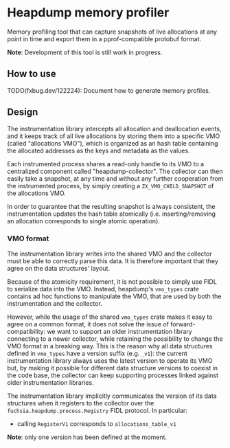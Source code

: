 # Heapdump memory profiler

Memory profiling tool that can capture snapshots of live allocations at any
point in time and export them in a pprof-compatible protobuf format.

**Note**: Development of this tool is still work in progress.

## How to use

TODO(fxbug.dev/122224): Document how to generate memory profiles.

## Design

The instrumentation library intercepts all allocation and deallocation events,
and it keeps track of all live allocations by storing them into a specific VMO
(called "allocations VMO"), which is organized as an hash table containing
the allocated addresses as the keys and metadata as the values.

Each instrumented process shares a read-only handle to its VMO to a centralized
component called "heapdump-collector". The collector can then easily take a
snapshot, at any time and without any further cooperation from the instrumented
process, by simply creating a `ZX_VMO_CHILD_SNAPSHOT` of the allocations VMO.

In order to guarantee that the resulting snapshot is always consistent, the
instrumentation updates the hash table atomically (i.e. inserting/removing an
allocation corresponds to single atomic operation).

### VMO format

The instrumentation library writes into the shared VMO and the collector must
be able to correctly parse this data. It is therefore important that they agree
on the data structures' layout.

Because of the atomicity requirement, it is not possible to simply use FIDL to
serialize data into the VMO. Instead, heapdump's `vmo_types` crate contains
ad hoc functions to manipulate the VMO, that are used by both the
instrumentation and the collector.

However, while the usage of the shared `vmo_types` crate makes it easy to agree
on a common format, it does not solve the issue of forward-compatibility: we
want to support an older instrumentation library connecting to a newer
collector, while retaining the possibility to change the VMO format in a
breaking way. This is the reason why all data structures defined in `vmo_types`
have a version suffix (e.g. `_v1`): the current instrumentation library always
uses the latest version to operate its VMO but, by making it possible for
different data structure versions to coexist in the code base, the collector can
keep supporting processes linked against older instrumentation libraries.

The instrumentation library implicitly communicates the version of its data
structures when it registers to the collector over the
`fuchsia.heapdump.process.Registry` FIDL protocol. In particular:

* calling `RegisterV1` corresponds to `allocations_table_v1`

**Note**: only one version has been defined at the moment.
